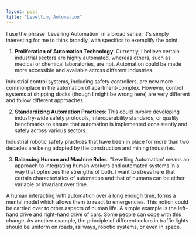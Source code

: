 ```yaml
---
layout: post
title: "Levelling Automation"
---
```


I use the phrase 'Levelling Automation' in a broad sense. It's simply interesting for me to think broadly, with specifics to exemplify the point.

1. **Proliferation of Automation Technology**: 
Currently, I believe certain industrial sectors are highly automated, whereas others, such as medical or chemical laboratories, are not. Automation could be made more accessible and available across different industries.

Industrial control systems, including safety controllers, are now more commonplace in the automation of apartment-complex. However, control systems at shipping docks (though I might be wrong here) are very different and follow different approaches.


2. **Standardizing Automation Practices**: 
This could involve developing industry-wide safety protocols, interoperability standards, or quality benchmarks to ensure that automation is implemented consistently and safely across various sectors.

Industrial robotic safety practices that have been in place for more than two decades are being adopted by the construction and mining industries.

3. **Balancing Human and Machine Roles**: 
"Levelling Automation' means an approach to integrating human workers and automated systems in a way that optimizes the strengths of both. I want to stress here that certain characteristics of automation and that of humans can be either variable or invariant over time.

A human interacting with automation over a long enough time, forms a mental model which allows them to react to emergencies.
This notion could be carried over to other aspects of human life.
A simple example is the left-hand drive and right-hand drive of cars. Some people can cope with this change. As another example, the principle of different colors in traffic lights should be uniform on roads, railways, robotic systems, or even in space.




 

